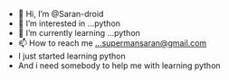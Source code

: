 - 👋 Hi, I’m @Saran-droid
- 👀 I’m interested in ...python
- 🌱 I’m currently learning ...python
- 📫 How to reach me ...supermansaran@gmail.com
- I just started learning python
- And i need somebody to help me with learning python
<!---
Saran-droid/Saran-droid is a ✨ special ✨ repository because its `README.md` (this file) appears on your GitHub profile.
You can click the Preview link to take a look at your changes.
--->
